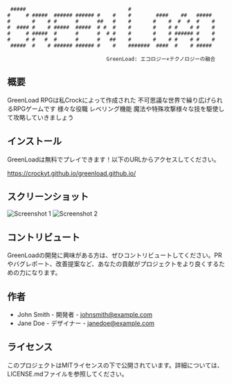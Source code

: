 ```
 #####                                 #                            
#     # #####  ###### ###### #    #    #        ####    ##   #####  
#       #    # #      #      ##   #    #       #    #  #  #  #    # 
#  #### #    # #####  #####  # #  #    #       #    # #    # #    # 
#     # #####  #      #      #  # #    #       #    # ###### #    # 
#     # #   #  #      #      #   ##    #       #    # #    # #    # 
 #####  #    # ###### ###### #    #    #######  ####  #    # #####  
```
                                                                                              

                                    GreenLoad: エコロジー×テクノロジーの融合

## 概要

GreenLoad RPGは私Crockによって作成された
不可思議な世界で繰り広げられるRPGゲームです
様々な役職 レベリング機能 魔法や特殊攻撃様々な技を駆使して攻略していきましょう

## インストール

GreenLoadは無料でプレイできます！以下のURLからアクセスしてください。

https://crockyt.github.io/greenload.github.io/

## スクリーンショット

![Screenshot 1](/screenshots/1.png)
![Screenshot 2](/screenshots/2.png)

## コントリビュート

GreenLoadの開発に興味がある方は、ぜひコントリビュートしてください。PRやバグレポート、改善提案など、あなたの貢献がプロジェクトをより良くするための力になります。

## 作者

- John Smith - 開発者 - johnsmith@example.com
- Jane Doe - デザイナー - janedoe@example.com

## ライセンス

このプロジェクトはMITライセンスの下で公開されています。詳細については、LICENSE.mdファイルを参照してください。
